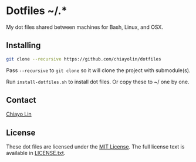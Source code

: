 # Dotfiles ~/.*

My dot files shared between machines for Bash, Linux, and OSX.

## Installing

``` bash
git clone --recursive https://github.com/chiayolin/dotfiles 
```
Pass `--recursive` to `git clone` so it will clone the project with submodule(s). 

Run `install-dotfiles.sh` to install dot files. Or copy these to ~/ one by one.

## Contact

[Chiayo Lin](mailto:chiayo.lin@gmail.com)

## License

These dot files are licensed under the [MIT License](http://en.wikipedia.org/wiki/MIT_License).
The full license text is available in [LICENSE.txt](https://raw.githubusercontent.com/chiayolin/dotfiles/master/LICENSE.txt).
